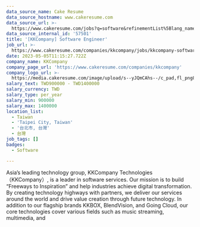 ```yaml
---
data_source_name: Cake Resume
data_source_hostname: www.cakeresume.com
data_source_url: >-
  https://www.cakeresume.com/jobs?q=software&refinementList%5Blang_name%5D%5B0%5D=English&refinementList%5Bsalary_type%5D=per_year&range%5Bsalary_range%5D%5Bmin%5D=1000000&page=2
data_source_internal_id: '57501'
title: '[KKCompany] Software Engineer'
job_url: >-
  https://www.cakeresume.com/companies/kkcompany/jobs/kkcompany-software-engineer
date: 2023-05-05T11:15:27.722Z
company_name: KKCompany
company_page_url: 'https://www.cakeresume.com/companies/kkcompany'
company_logo_url: >-
  https://media.cakeresume.com/image/upload/s--yJQmCAhs--/c_pad,fl_png8,h_200,w_200/v1637561973/kxxyllrqxnxut3jg0vup.png
salary_text: TWD900000 - TWD1400000
salary_currency: TWD
salary_type: per_year
salary_min: 900000
salary_max: 1400000
location_list:
  - Taiwan
  - 'Taipei City, Taiwan'
  - '台北市, 台灣'
  - 台灣
job_tags: []
badges:
  - Software

---
```


Asia’s leading technology group, KKCompany Technologies （KKCompany）, is a leader in software services. Our mission is to build “Freeways to Inspiration” and help industries achieve digital transformation. By creating technology highways with partners, we deliver our services around the world and drive value creation through future technology. In addition to our flagship brands KKBOX, BlendVision, and Going Cloud, our core technologies cover various fields such as music streaming, multimedia, and